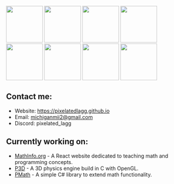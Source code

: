 <p align="left">
  <img src="https://github.com/rahul-jha98/README_icons/blob/main/language_and_tools/square/c%23/c%23.png" width="100" />
  <img src="https://github.com/rahul-jha98/README_icons/blob/main/language_and_tools/square/c%2B%2B/c%2B%2B.png" width="100" /> 
  <img src="https://github.com/rahul-jha98/README_icons/blob/main/language_and_tools/square/c/c.png" width="100" />
  <img src="https://github.com/rahul-jha98/README_icons/blob/main/language_and_tools/square/html/html.png" width="100" />
  <img src="https://github.com/rahul-jha98/README_icons/blob/main/language_and_tools/square/css/css.png" width="100" />
  <img src="https://github.com/rahul-jha98/README_icons/blob/main/language_and_tools/square/javascript/javascript.png" width="100" />
  <img src="https://github.com/rahul-jha98/README_icons/blob/main/language_and_tools/square/git-scm/git-scm.png" width="100" />
  <img src="https://github.com/rahul-jha98/README_icons/blob/main/language_and_tools/square/react/react.png" width="100" />
</p>

## Contact me:
- Website: https://pixelatedlagg.github.io
- Email: michiganmii2@gmail.com
- Discord: pixelated_lagg

## Currently working on:

- [MathInfo.org](https://github.com/PixelatedLagg/MathInfo) - A React website dedicated to teaching math and programming concepts.
- [P3D](https://github.com/PixelatedLagg/P3D) - A 3D physics engine build in C with OpenGL.
- [PMath](https://github.com/PixelatedLagg/PMath) - A simple C# library to extend math functionality.
